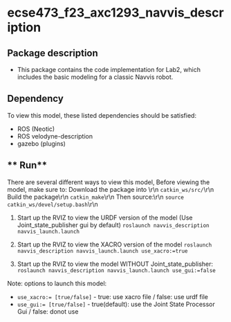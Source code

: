 # ecse473_f23_axc1293_navvis_description
## **Package description**
  - This package contains the code implementation for Lab2, which includes the basic modeling for a classic Navvis robot.

## **Dependency**
To view this model, these listed dependencies should be satisfied:
  - ROS (Neotic)
  - ROS velodyne-description
  - gazebo (plugins)

## ** Run**
There are several different ways to view this model,
Before viewing the model, make sure to:
Download the package into \r\n
`catkin_ws/src/`\r\n
Build the package\r\n
`catkin_make`\r\n
Then source:\r\n
`source catkin_ws/devel/setup.bash`\r\n
1. Start up the RVIZ to view the URDF version of the model (Use Joint_state_publisher gui by default)
`roslaunch navvis_description navvis_launch.launch`

2. Start up the RVIZ to view the XACRO version of the model
`roslaunch navvis_description navvis_launch.launch use_xacro:=true`

3. Start up the RVIZ to view the model WITHOUT Joint_state_publisher:
`roslaunch navvis_description navvis_launch.launch use_gui:=false` 

Note: options to launch this model:
- `use_xacro:= [true/false]` - true: use xacro file / false: use urdf file
- `use_gui:= [true/false]` - true(default): use the Joint State Processor Gui / false: donot use
